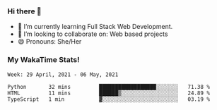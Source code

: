 ### Hi there 👋

- 🌱 I’m currently learning Full Stack Web Development.
- 👯 I’m looking to collaborate on: Web based projects
- 😄 Pronouns: She/Her

### My WakaTime Stats!

<!--START_SECTION:waka-->
```text
Week: 29 April, 2021 - 06 May, 2021

Python       32 mins         ██████████████████░░░░░░░   71.38 % 
HTML         11 mins         ██████▒░░░░░░░░░░░░░░░░░░   24.89 % 
TypeScript   1 min           ▓░░░░░░░░░░░░░░░░░░░░░░░░   03.19 % 
```
<!--END_SECTION:waka-->
